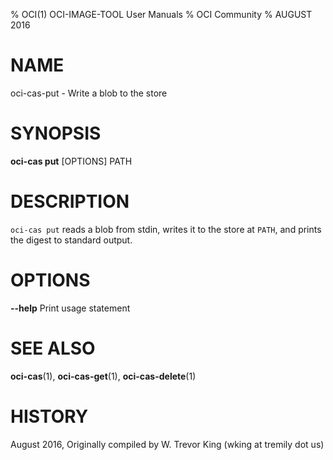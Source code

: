 % OCI(1) OCI-IMAGE-TOOL User Manuals
% OCI Community
% AUGUST 2016
# NAME

oci-cas-put \- Write a blob to the store

# SYNOPSIS

**oci-cas put** [OPTIONS] PATH

# DESCRIPTION

`oci-cas put` reads a blob from stdin, writes it to the store at `PATH`, and prints the digest to standard output.

# OPTIONS

**--help**
  Print usage statement

# SEE ALSO

**oci-cas**(1), **oci-cas-get**(1), **oci-cas-delete**(1)

# HISTORY

August 2016, Originally compiled by W. Trevor King (wking at tremily dot us)
